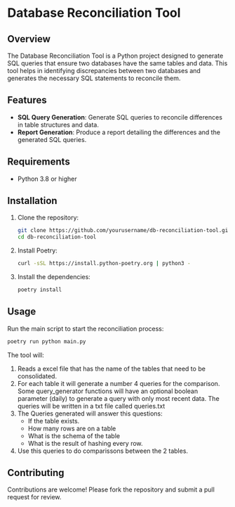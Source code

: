 # Database Reconciliation Tool

## Overview

The Database Reconciliation Tool is a Python project designed to generate SQL queries that ensure two databases have the same tables and data. This tool helps in identifying discrepancies between two databases and generates the necessary SQL statements to reconcile them.

## Features

- **SQL Query Generation**: Generate SQL queries to reconcile differences in table structures and data.
- **Report Generation**: Produce a report detailing the differences and the generated SQL queries.

## Requirements

- Python 3.8 or higher

## Installation

1. Clone the repository:
   ```sh
   git clone https://github.com/yourusername/db-reconciliation-tool.git
   cd db-reconciliation-tool
   ```

2. Install Poetry:
   ```sh
   curl -sSL https://install.python-poetry.org | python3 -
   ```

3. Install the dependencies:
   ```sh
   poetry install
   ```

## Usage

Run the main script to start the reconciliation process:
```sh
poetry run python main.py
```

The tool will:
1. Reads a excel file that has the name of the tables that need to be consolidated.
2. For each table it will generate a number 4 queries for the comparison. Some query_generator functions will have an optional boolean parameter (daily) to generate a query with only most recent data. The queries will be written in a txt file called queries.txt
3. The Queries generated will answer this questions:
   - If the table exists.
   - How many rows are on a table
   - What is the schema of the table
   - What is the result of hashing every row.
 3. Use this queries to do comparissons between the 2 tables.

## Contributing

Contributions are welcome! Please fork the repository and submit a pull request for review.
